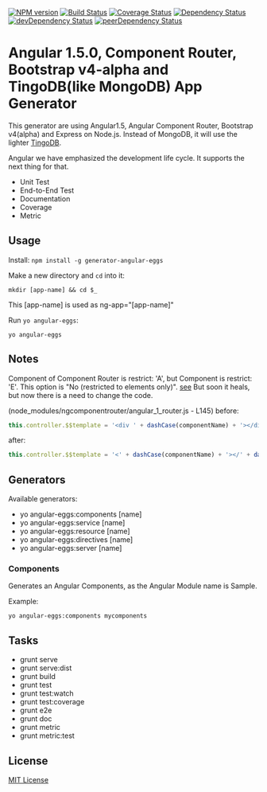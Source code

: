 [![NPM version](http://img.shields.io/npm/v/generator-angular-eggs.svg?style=flat-square)](https://npmjs.org/package/generator-angular-eggs) [![Build Status](https://secure.travis-ci.org/albatrosary/generator-angular-eggs.svg?branch=master)](http://travis-ci.org/albatrosary/generator-angular-eggs) [![Coverage Status](https://coveralls.io/repos/albatrosary/generator-angular-eggs/badge.png?branch=master)](https://coveralls.io/r/albatrosary/generator-angular-eggs?branch=master) [![Dependency Status](https://david-dm.org/albatrosary/generator-angular-eggs.svg)](https://david-dm.org/albatrosary/generator-angular-eggs) [![devDependency Status](https://david-dm.org/albatrosary/generator-angular-eggs/dev-status.svg)](https://david-dm.org/albatrosary/generator-angular-eggs#info=devDependencies) [![peerDependency Status](https://david-dm.org/albatrosary/generator-angular-eggs/peer-status.svg)](https://david-dm.org/albatrosary/generator-angular-eggs#info=peerDependencies)

# Angular 1.5.0, Component Router, Bootstrap v4-alpha and TingoDB(like MongoDB) App Generator 

This generator are using Angular1.5, Angular Component Router, Bootstrap v4(alpha) and Express on Node.js. Instead of MongoDB, it will use the lighter [TingoDB](http://www.tingodb.com/).  

Angular we have emphasized the development life cycle. It supports the next thing for that.

* Unit Test
* End-to-End Test
* Documentation
* Coverage
* Metric


## Usage

Install: `npm install -g generator-angular-eggs`

Make a new directory and `cd` into it:
```
mkdir [app-name] && cd $_
```
This [app-name] is used as ng-app="[app-name]"

Run `yo angular-eggs`:
```
yo angular-eggs
```

## Notes

Component of Component Router is restrict: 'A', but Component is restrict: 'E'. This option is "No (restricted to elements only)".
[see](https://docs.angularjs.org/guide/component)
But soon it heals, but now there is a need to change the code.

(node_modules/ngcomponentrouter/angular_1_router.js - L145)
before:
```javascript
this.controller.$$template = '<div ' + dashCase(componentName) + '></div>';
```

after:
```javascript
this.controller.$$template = '<' + dashCase(componentName) + '></' + dashCase(componentName) + '>';
```


## Generators

Available generators:

- yo angular-eggs:components [name]
- yo angular-eggs:service [name]
- yo angular-eggs:resource [name]
- yo angular-eggs:directives [name]
- yo angular-eggs:server [name]
 

### Components

Generates an Angular Components, as the Angular Module name is Sample.

Example:

```
yo angular-eggs:components mycomponents
```

## Tasks

- grunt serve
- grunt serve:dist
- grunt build
- grunt test
- grunt test:watch
- grunt test:coverage
- grunt e2e
- grunt doc
- grunt metric
- grunt metric:test

## License

[MIT License](http://opensource.org/licenses/MIT)

